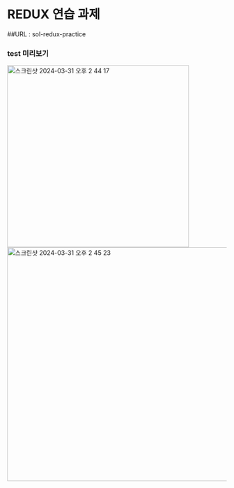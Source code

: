 # REDUX 연습 과제

##URL : sol-redux-practice

### test 미리보기

<img width="417" alt="스크린샷 2024-03-31 오후 2 44 17" src="https://github.com/EUNSOL0313/React-Redux-Practice/assets/159598570/82b7f0b2-b3ca-4f6a-98d4-dd128c752256">
<img width="536" alt="스크린샷 2024-03-31 오후 2 45 23" src="https://github.com/EUNSOL0313/React-Redux-Practice/assets/159598570/e7e6ae73-88cf-4176-8bf7-122a96d393b1">
